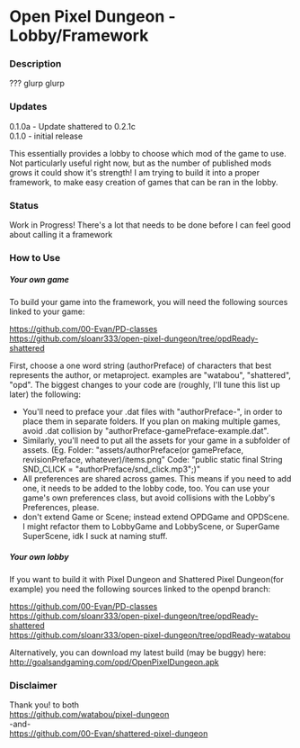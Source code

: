 # Open Pixel Dungeon - Lobby/Framework

### Description
??? glurp glurp

### Updates
0.1.0a - Update shattered to 0.2.1c  
0.1.0 - initial release

This essentially provides a lobby to choose which mod of the game to use. Not particularly useful right now, but as the number of published mods grows it could show it's strength! I am trying to build it into a proper framework, to make easy creation of games that can be ran in the lobby.

### Status

Work in Progress! There's a lot that needs to be done before I can feel good about calling it a framework

### How to Use
##### Your own game
To build your game into the framework, you will need the following sources linked to your game:

https://github.com/00-Evan/PD-classes  
https://github.com/sloanr333/open-pixel-dungeon/tree/opdReady-shattered

First, choose a one word string (authorPreface) of characters that best represents the author, or metaproject. examples are "watabou", "shattered", "opd". The biggest changes to your code are (roughly, I'll tune this list up later) the following:  
* You'll need to preface your .dat files with "authorPreface-", in order to place them in separate folders. If you plan on making multiple games, avoid .dat collision by "authorPreface-gamePreface-example.dat".  
* Similarly, you'll need to put all the assets for your game in a subfolder of assets. (Eg. Folder: "assets/authorPreface(or gamePreface, revisionPreface, whatever)/items.png" Code: "public static final String SND\_CLICK	= "authorPreface/snd\_click.mp3";)"
* All preferences are shared across games. This means if you need to add one, it needs to be added to the lobby code, too. You can use your game's own preferences class, but avoid collisions with the Lobby's Preferences, please.
* don't extend Game or Scene; instead extend OPDGame and OPDScene. I might refactor them to LobbyGame and LobbyScene, or SuperGame SuperScene, idk I suck at naming stuff.

##### Your own lobby
If you want to build it with Pixel Dungeon and Shattered Pixel Dungeon(for example) you need the following sources linked to the openpd branch:

https://github.com/00-Evan/PD-classes  
https://github.com/sloanr333/open-pixel-dungeon/tree/opdReady-shattered  
https://github.com/sloanr333/open-pixel-dungeon/tree/opdReady-watabou

Alternatively, you can download my latest build (may be buggy) here: http://goalsandgaming.com/opd/OpenPixelDungeon.apk

### Disclaimer
Thank you! to both  
https://github.com/watabou/pixel-dungeon  
-and-  
https://github.com/00-Evan/shattered-pixel-dungeon

